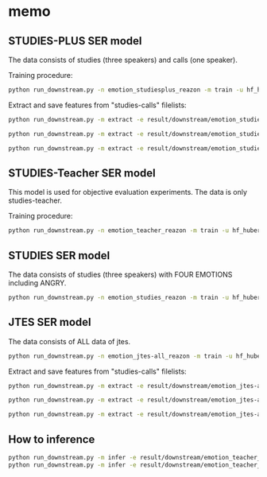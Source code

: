 # memo

## STUDIES-PLUS SER model

The data consists of studies (three speakers) and calls (one speaker).

Training procedure:

```bash
python run_downstream.py -n emotion_studiesplus_reazon -m train -u hf_hubert_custom -k rinna/japanese-hubert-base -d emotion_studiesplus -c downstream/emotion_studiesplus/config.yaml
```

Extract and save features from "studies-calls" filelists:

```bash
python run_downstream.py -m extract -e result/downstream/emotion_studiesplus_reazon/dev-best.ckpt --extract_file downstream/emotion_studiesplus/meta_data/train_meta_data.json

python run_downstream.py -m extract -e result/downstream/emotion_studiesplus_reazon/dev-best.ckpt --extract_file downstream/emotion_studiesplus/meta_data/val_meta_data.json

python run_downstream.py -m extract -e result/downstream/emotion_studiesplus_reazon/dev-best.ckpt --extract_file downstream/emotion_studiesplus/meta_data/test_meta_data.json
```

## STUDIES-Teacher SER model

This model is used for objective evaluation experiments.
The data is only studies-teacher.

Training procedure:

```bash
python run_downstream.py -n emotion_teacher_reazon -m train -u hf_hubert_custom -k rinna/japanese-hubert-base -d emotion_teacher -c downstream/emotion_teacher/config.yaml
```

## STUDIES SER model

The data consists of studies (three speakers) with FOUR EMOTIONS including ANGRY.

```bash
python run_downstream.py -n emotion_studies_reazon -m train -u hf_hubert_custom -k rinna/japanese-hubert-base -d emotion_studies -c downstream/emotion_studies/config.yaml
```

## JTES SER model

The data consists of ALL data of jtes.

```bash
python run_downstream.py -n emotion_jtes-all_reazon -m train -u hf_hubert_custom -k rinna/japanese-hubert-base -d emotion_jtes-all -c downstream/emotion_jtes-all/config.yaml
```

Extract and save features from "studies-calls" filelists:

```bash
python run_downstream.py -m extract -e result/downstream/emotion_jtes-all_reazon/dev-best.ckpt --extract_file downstream/emotion_studiesplus/meta_data/train_meta_data.json

python run_downstream.py -m extract -e result/downstream/emotion_jtes-all_reazon/dev-best.ckpt --extract_file downstream/emotion_studiesplus/meta_data/val_meta_data.json

python run_downstream.py -m extract -e result/downstream/emotion_jtes-all_reazon/dev-best.ckpt --extract_file downstream/emotion_studiesplus/meta_data/test_meta_data.json
```

## How to inference

```bash
python run_downstream.py -m infer -e result/downstream/emotion_teacher_reazon/dev-best.ckpt --inference_dir /work/abelab4/s_koha/vits/wav/atr503/studies-teacher_base_ft
python run_downstream.py -m infer -e result/downstream/emotion_teacher_reazon/dev-best.ckpt --inference_dir /work/abelab4/s_koha/vits/wav/atr503/studies-teacher_xvector_ft
```
